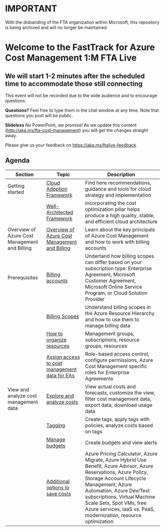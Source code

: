 # IMPORTANT

With the disbanding of the FTA organization within Microsoft, this repository is being archived and will no longer be maintained.

# Welcome to the FastTrack for Azure Cost Management 1:M FTA Live

## We will start 1-2 minutes after the scheduled time to accommodate those still connecting

This event will not be recorded due to the wide audience and to encourage questions.

**Questions?** Feel free to type them in the chat window at any time. Note that questions you post will be public.

**Slideless** No PowerPoint, we promise! As we update this content (http://aka.ms/fta-cost-management) you will get the changes straight away.

Please give us your feedback on https://aka.ms/ftalive-feedback

## Agenda

| Section | Topic | Description  
| ------- | ----  | -----------
|Getting started | [Cloud Adoption Framework](https://docs.microsoft.com/en-us/azure/cloud-adoption-framework) | Find here recommendations, guidance and tools for cloud strategy and implementation
| | [Well-Architected Framework](https://docs.microsoft.com/en-us/azure/architecture/framework/cost/) | Incorporating the cost optimization pillar helps produce a high quality, stable, and efficient cloud architecture
|Overview of Azure Cost Management and Billing | [Overview of Azure Cost Management and Billing](https://docs.microsoft.com/en-us/azure/cost-management-billing/cost-management-billing-overview) | Learn about the key principals of Azure Cost Management and how to work with billing accounts
|Prerequisites | [Billing accounts](https://docs.microsoft.com/en-us/azure/cost-management-billing/manage/view-all-accounts) | Undertand how billing scopes can differ based on your subscription type: Enterprise Agreement, Microsoft Customer Agreement, Microsoft Online Service Program, or Cloud Solution Provider
||[Billing Scopes](https://docs.microsoft.com/en-us/azure/cost-management-billing/costs/understand-work-scopes) | Understand billing scopes in the Azure Resource Hierarchy and how to use them to manage billing data
| | [How to organize resources](https://docs.microsoft.com/en-us/azure/cloud-adoption-framework/ready/azure-setup-guide/organize-resources?tabs=AzureManagementGroupsAndHierarchy) | Management groups, subscriptions, resource groups, resources
| | [Assign access to cost management data for EAs](https://docs.microsoft.com/en-us/azure/cost-management-billing/costs/assign-access-acm-data) | Role-based access control, configure permissions, Azure Cost Management specific roles for Enterprise Agreements
|View and analyze cost management data | [Explore and analyze costs](https://docs.microsoft.com/en-us/azure/cost-management-billing/costs/cost-analysis-common-uses) | View actual costs and forecasts, customize the view, filter cost management data, export data, download usage data
| | [Tagging](https://docs.microsoft.com/en-us/azure/cloud-adoption-framework/decision-guides/resource-tagging/?toc=/azure/azure-resource-manager/management/toc.json) | Create tags, apply tags with policies, analyze costs based on tags
| | [Manage budgets](https://docs.microsoft.com/en-us/azure/cost-management-billing/costs/tutorial-acm-create-budgets) | Create budgets and view alerts
| | [Additional options to save costs](https://docs.microsoft.com/en-us/azure/cost-management-billing/costs/cost-mgt-best-practices) | Azure Pricing Calculator, Azure Migrate, Azure Hybrid Use Benefit, Azure Advisor, Azure Reservations, Azure Policy, Storage Account Lifecycle Management, Azure Automation, Azure Dev/Test subscriptions, Virtual Machine Scale Sets, Spot VMs, free Azure services, IaaS vs. PaaS, modernization, resource optimization
